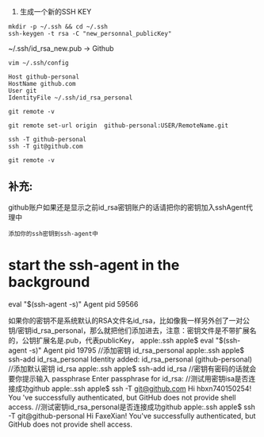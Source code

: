 1. 生成一个新的SSH KEY

```shell
mkdir -p ~/.ssh && cd ~/.ssh
ssh-keygen -t rsa -C "new_personnal_publicKey"

```
~/.ssh/id_rsa_new.pub -> Github

```
vim ~/.ssh/config

```

```
Host github-personal
HostName github.com
User git
IdentityFile ~/.ssh/id_rsa_personal
```

```shell
git remote -v 

git remote set-url origin  github-personal:USER/RemoteName.git

ssh -T github-personal
ssh -T git@github.com

git remote -v
```


## 补充:
github账户如果还是显示之前id_rsa密钥账户的话请把你的密钥加入sshAgent代理中

    添加你的ssh密钥到ssh-agent中

# start the ssh-agent in the background
eval "$(ssh-agent -s)"
Agent pid 59566

如果你的密钥不是系统默认的RSA文件名id_rsa，比如像我一样另外创了一对公钥/密钥id_rsa_personal，那么就把他们添加进去，注意：密钥文件是不带扩展名的，公钥扩展名是.pub，代表publicKey，
apple:.ssh apple$ eval "$(ssh-agent -s)"
Agent pid 19795
//添加密钥 id_rsa_personal
apple:.ssh apple$ ssh-add id_rsa_personal
Identity added: id_rsa_personal (github-personal)
//添加默认密钥 id_rsa
apple:.ssh apple$ ssh-add id_rsa
//密钥有密码的话就会要你提示输入 passphrase
Enter passphrase for id_rsa: 
//测试用密钥isa是否连接成功github
apple:.ssh apple$ ssh -T git@github.com
Hi hbxn740150254! You 've successfully authenticated, but GitHub does not provide shell access.
//测试密钥id_rsa_personal是否连接成功github
apple:.ssh apple$ ssh -T git@github-personal
Hi FaxeXian! You've successfully authenticated, but GitHub does not provide shell access.
